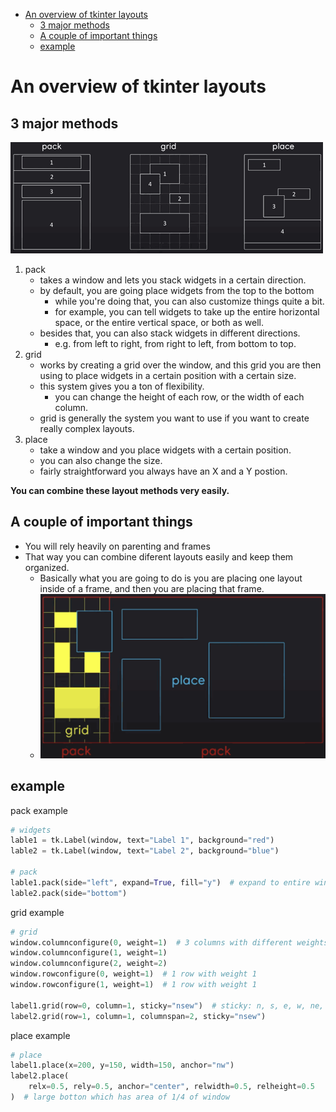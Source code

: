 [](...menustart)

- [An overview of tkinter layouts](#dfa2fd249a9b3329a85e377b9c6c12a1)
    - [3 major methods](#f795e59b2f2582c88f1ff7ece88c917e)
    - [A couple of important things](#d4641d8da5cf5d77de42dbe9b2ee6fac)
    - [example](#1a79a4d60de6718e8e5b326e338ae533)

[](...menuend)


<h2 id="dfa2fd249a9b3329a85e377b9c6c12a1"></h2>

# An overview of tkinter layouts

<h2 id="f795e59b2f2582c88f1ff7ece88c917e"></h2>

## 3 major methods

![](../imgs/tkinter_layout_s.png)

1. pack
    - takes a window and lets you stack widgets in a certain direction.
    - by default, you are going place widgets from the top to the bottom
        - while you're doing that, you can also customize things quite a bit.
        - for example, you can tell widgets to take up the entire horizontal space, or the entire vertical space, or both as well.
    - besides that, you can also stack widgets in different directions.
        - e.g. from left to right, from right to left, from bottom to top.
2. grid
    - works by creating a grid over the window, and this grid you are then using to place widgets in a certain position with a certain size.
    - this system gives you a ton of flexibility.
        - you can change the height of each row, or the width of each column.
    - grid is generally the system you want to use if you want to create really complex layouts.
3. place
    - take a window and you place widgets with a certain position.
    - you can also change the size.
    - fairly straightforward you always have an X and a Y postion.


**You can combine these layout methods very easily.**


<h2 id="d4641d8da5cf5d77de42dbe9b2ee6fac"></h2>

## A couple of important things

- You will rely heavily on parenting and frames
- That way you can combine diferent layouts easily and keep them organized.
    - Basically what you are going to do is you are placing one layout inside of a frame, and then you are placing that frame.
    - ![](../imgs/tkinter_layout_combine_s.png)



<h2 id="1a79a4d60de6718e8e5b326e338ae533"></h2>

## example

pack example

```python
# widgets
lable1 = tk.Label(window, text="Label 1", background="red")
lable2 = tk.Label(window, text="Label 2", background="blue")

# pack
lable1.pack(side="left", expand=True, fill="y")  # expand to entire window
lable2.pack(side="bottom")
```

grid example

```python
# grid
window.columnconfigure(0, weight=1)  # 3 columns with different weights (1, 1, 2)
window.columnconfigure(1, weight=1)
window.columnconfigure(2, weight=2)
window.rowconfigure(0, weight=1)  # 1 row with weight 1
window.rowconfigure(1, weight=1)  # 1 row with weight 1

label1.grid(row=0, column=1, sticky="nsew")  # sticky: n, s, e, w, ne, se, sw, nw
label2.grid(row=1, column=1, columnspan=2, sticky="nsew")
```

place example

```python
# place
label1.place(x=200, y=150, width=150, anchor="nw")
label2.place(
    relx=0.5, rely=0.5, anchor="center", relwidth=0.5, relheight=0.5
)  # large botton which has area of 1/4 of window
```

